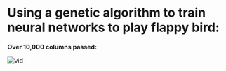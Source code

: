 # Using a genetic algorithm to train neural networks to play flappy bird:

**Over 10,000 columns passed:**

![vid](https://github.com/user-attachments/assets/b96735d0-7be1-4b7c-8b2c-e83c6a6695bf)

